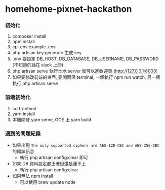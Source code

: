 # homehome-pixnet-hackathon

### 初始化
1. composer install
2. npm install
3. cp .env.example .env
4. php artisan key:generate 生成 key
5. .env 要設定 DB_HOST, DB_DATABASE, DB_USERNAME, DB_PASSWORD (不知道的話在 slack 上問)
6. php artisan serve 執行本地 server 就可以進歡迎頁 (http://127.0.0.1:8000)
7. 如果要修改前端的東西, 要開兩個 terminal, 一個執行 npm run watch, 另一個執行 php artisan serve

### 前端初始化
1. cd frontend
2. yarn install
3. 本機開發 yarn serve, GCE 上 yarn build

### 遇到的問題紀錄
- 如果出現 `The only supported ciphers are AES-128-CBC and AES-256-CBC` 的錯誤訊息
    - 執行 php artisan config:clear 即可
- 如果 DB 資料設定都正確但還是連不上
    - 執行 php artisan config:clear
- 如果無法 npm install 
    - 可以使用 brew update node
